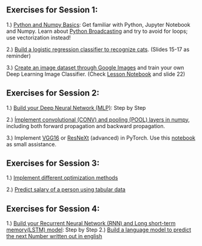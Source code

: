 ## Exercises for Session 1:

1.) [Python and Numpy Basics](https://github.com/Tholtus/DKFZ_Deep_Learning_Workshop/blob/master/coding_excercises/Python_Basics.ipynb):
  	  Get familiar with Python, Jupyter Notebook and Numpy. Learn about [Python Broadcasting](https://docs.scipy.org/doc/numpy/user/basics.broadcasting.html) and try to avoid for loops; use vectorization instead!

2.) [Build a logistic regression classifier to recognize cats](https://github.com/Tholtus/DKFZ_Deep_Learning_Workshop/blob/master/coding_excercises/Neural_Network_Training.ipynb). (Slides 15-17 as reminder)

3.) [Create an image dataset through Google Images](https://github.com/Tholtus/DKFZ_Deep_Learning_Workshop/blob/master/coding_excercises/download_own_dataset.ipynb) and train your own Deep Learning Image Classifier. 
(Check [Lesson Notebook](https://github.com/Tholtus/DKFZ_Deep_Learning_Workshop/blob/master/lesson_notebooks/1_pets.ipynb) and slide 22)

## Exercises for Session 2:
1.) [Build your Deep Neural Network (MLP)](https://github.com/Tholtus/DKFZ_Deep_Learning_Workshop/blob/master/coding_excercises/MultiLayerPerceptron.ipynb): Step by Step

2.) [Ímplement convolutional (CONV) and pooling (POOL) layers in numpy](https://github.com/Tholtus/DKFZ_Deep_Learning_Workshop/blob/master/coding_excercises/ConvolutionalNeuralNetwork.ipynb), including both forward propagation and backward propagation.

3.) Implement [VGG16](https://neurohive.io/en/popular-networks/vgg16/) or [ResNeXt](https://arxiv.org/pdf/1611.05431.pdf) (advanced) in PyTorch. Use this [notebook](https://github.com/Tholtus/DKFZ_Deep_Learning_Workshop/blob/master/coding_excercises/recreate_architectures.ipynb) as small assistance.

## Exercises for Session 3:
1.) [Implement different optimization methods](https://github.com/Tholtus/DKFZ_Deep_Learning_Workshop/blob/master/coding_excercises/Optimization.ipynb)

2.) [Predict salary of a person using tabular data](https://github.com/Tholtus/DKFZ_Deep_Learning_Workshop/blob/master/coding_excercises/tabular_data.ipynb)

## Exercises for Session 4:
1.) [Build your Recurrent Neural Network (RNN) and Long short-term memory(LSTM) model](https://github.com/Tholtus/DKFZ_Deep_Learning_Workshop/blob/master/coding_excercises/RNN_StepbyStep.ipynb): Step by Step
2.) [Build a language model to predict the next Number written out in english](https://github.com/Tholtus/DKFZ_Deep_Learning_Workshop/blob/master/coding_excercises/human_numbers.ipynb)

